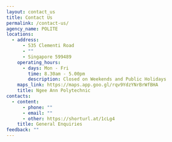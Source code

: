 ```yaml
---
layout: contact_us
title: Contact Us
permalink: /contact-us/
agency_name: POLITE
locations:
  - address:
      - 535 Clementi Road
      - ""
      - Singapore 599489
    operating_hours:
      - days: Mon - Fri
        time: 8.30am - 5.00pm
        description: Closed on Weekends and Public Holidays
    maps_link: https://maps.app.goo.gl/rqv9YdzYNrBrWfBHA
    title: Ngee Ann Polytechnic
contacts:
  - content:
      - phone: ""
      - email: ""
      - other: https://shorturl.at/1cLg4
    title: General Enquiries
feedback: ""
---
```

